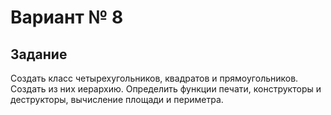 # Вариант № 8

## Задание
Создать класс четырехугольников, квадратов и прямоугольников. Создать из них иерархию. Определить функции печати, конструкторы и деструкторы, вычисление площади и периметра. 